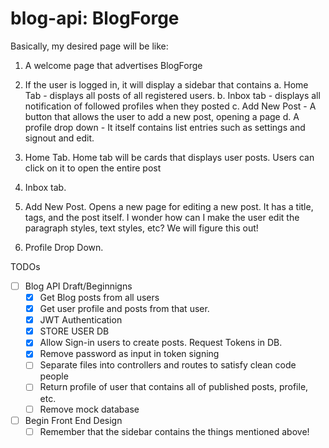 # blog-api: BlogForge

Basically, my desired page will be like:
1. A welcome page that advertises BlogForge
2. If the user is logged in, it will display a sidebar that contains
  a. Home Tab - displays all posts of all registered users.
  b. Inbox tab - displays all notification of followed profiles when they posted
  c. Add New Post - A button that allows the user to add a new post, opening a page
  d. A profile drop down - It itself contains list entries such as settings and signout and edit.

3. Home Tab. Home tab will be cards that displays user posts. Users can click on it to open the entire post

4. Inbox tab.

5. Add New Post. Opens a new page for editing a new post. It has a title, tags, and the post itself. I wonder how can
I make the user edit the paragraph styles, text styles, etc? We will figure this out!

6. Profile Drop Down. 

TODOs
- [ ] Blog API Draft/Beginnigns
  - [X] Get Blog posts from all users
  - [X] Get user profile and posts from that user.
  - [X] JWT Authentication
  - [X] STORE USER DB
  - [X] Allow Sign-in users to create posts. Request Tokens in DB.
  - [X] Remove password as input in token signing
  - [ ] Separate files into controllers and routes to satisfy clean code people
  - [ ] Return profile of user that contains all of published posts, profile, etc.
  - [ ] Remove mock database

- [ ] Begin Front End Design
  - [ ] Remember that the sidebar contains the things mentioned above!
